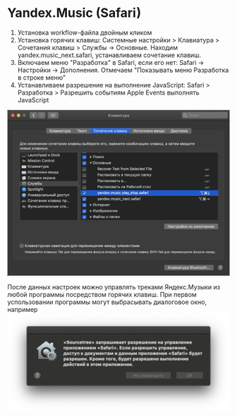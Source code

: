 # Yandex.Music (Safari)

1. Установка workflow-файла двойным кликом
2. Установка горячих клавиш:
Системные настройки > Клавиатура > Сочетания клавиш > Службы -> Основные.
Находим yandex.music_next.safari, устанавливаем сочетание клавиш.
3. Включаем меню "Разработка" в Safari, если его нет:
Safari -> Настройки -> Дополнения. Отмечаем "Показывать меню Разработка в строке меню"
4. Устанавливаем разрешение на выполнение JavaScript:
Safari > Разработка > Разрешить событиям Apple Events выполнять JavaScript

![settings](settings-screen.png)


После данных настроек можно управлять треками Яндекс.Музыки из любой программы посредством горячих клавиш.
При первом успользовании программы могут выбрасывать диалоговое окно, например
![example](screen.png)

